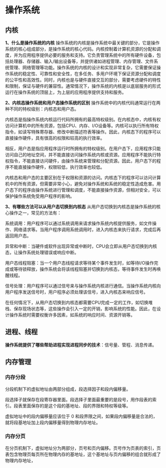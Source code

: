 # 操作系统

## 内核
**1、什么是操作系统的内核**
操作系统的内核是操作系统中最关键的部分，它是操作系统的核心组成部分，是操作系统的核心代码。内核控制着计算机资源的分配和调度，并为应用程序提供必要的服务和支持。它负责管理系统中的所有硬件设备，包括处理器、存储器、输入/输出设备等，并提供诸如进程管理、内存管理、文件系统管理、网络管理等功能。操作系统的内核的设计和实现非常复杂，它需要保证操作系统的稳定性、可靠性和安全性，在多任务、多用户环境下保证资源分配和调度的公平性和高效性。同时，内核也是与硬件直接交互的部分，需要考虑硬件的特性和限制，保证与硬件的兼容性。通常情况下，操作系统的内核是以底层服务的形式运行在操作系统的顶层上，为上层的应用程序提供支持和服务。

**2、内核态操作系统和用户态操作系统的区别**
操作系统中的内核代码通常运行在两种不同的特权级别：内核态和用户态。

内核态是指操作系统内核运行代码所拥有的最高特权级别。在内核态中，内核有权访问计算机中的所有资源，包括CPU、内存、I/O设备等。内核可以执行所有特权指令，如读写特殊寄存器、修改中断描述符表等操作。因此，内核态下的程序可以直接操作硬件，具有很高的权限和较高的执行效率。

相反，用户态是指应用程序运行时所拥有的特权级别。在用户态下，应用程序只能访问自己的地址空间，并不能直接访问操作系统内核或资源。应用程序不能执行特权指令，不能直接访问硬件，由操作系统来管理和分配资源。因此，用户态下的程序不能直接操作硬件，权限较低，执行效率也较低。


内核态和用户态的主要区别在于权限和资源的访问。内核态下的程序可以访问计算机中的所有资源，但需要非常小心，避免对操作系统和系统的稳定性造成危害。用户态下的程序由操作系统进行管理和调度，不能直接操作资源，但相对安全，可以保护操作系统免受用户程序的影响。

**3、有哪些方法可以从用户态切换到内核态**
从用户态切换到内核态是操作系统的核心操作之一，常见的方法有：

系统调用：用户程序可以通过系统调用来请求操作系统内核提供服务，如文件操作、网络请求等。当用户程序调用系统调用时，进入内核态来执行请求，完成后再返回用户态。

异常和中断：当硬件或软件出现异常或中断时，CPU会立即从用户态切换到内核态，让操作系统处理错误或响应中断。

用户态线程阻塞：当一个用户态线程请求等待某个事件发生时，如等待I/O操作完成或等待锁释放，操作系统会将该线程阻塞并切换到内核态，等待事件发生时再唤醒线程。

信号处理：用户程序可以通过信号来与操作系统内核进行通信。当操作系统内核向用户程序发送信号时，用户程序必须处理该信号，进入内核态来响应信号。

在任何情况下，从用户态切换到内核态都需要CPU完成一定的工作，如切换堆栈、保存现场状态等，这些操作会引入一定的开销，影响系统的性能。因此，在设计操作系统时需要权衡许多因素，如系统的响应时间、资源开销等。

## 进程、线程
**操作系统提供了哪些帮助进程实现进程同步的技术**：信号量、管程、消息传递。

## 内存管理
### 内存分段
分段机制下的虚拟地址由两部分组成，段选择因子和段内偏移量。

段选择子就保存在段寄存器里面。段选择子里面最重要的是段号，用作段表的索引。段表里面保存的是这个段的基地址、段的界限和特权等级等。

虚拟地址中的段内偏移量应该位于 0 和段界限之间，如果段内偏移量是合法的，就将段基地址加上段内偏移量得到物理内存地址。

### 内存分页
在分页机制下，虚拟地址分为两部分，页号和页内偏移。页号作为页表的索引，页表包含物理页每页所在物理内存的基地址，这个基地址与页内偏移的组合就形成了物理内存地址，

